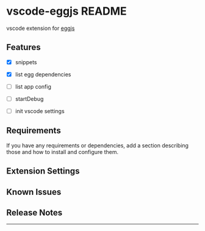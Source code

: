 # vscode-eggjs README

vscode extension for [eggjs]

## Features

- [x] snippets
- [x] list egg dependencies
- [ ] list app config
- [ ] startDebug
- [ ] init vscode settings


## Requirements

If you have any requirements or dependencies, add a section describing those and how to install and configure them.

## Extension Settings

<!--
Include if your extension adds any VS Code settings through the `contributes.configuration` extension point.

For example:

This extension contributes the following settings:

* `myExtension.enable`: enable/disable this extension
* `myExtension.thing`: set to `blah` to do something
-->

## Known Issues

## Release Notes


-----------------------------------------------------------------------------------------------------------

[eggjs]: https://eggjs.org/